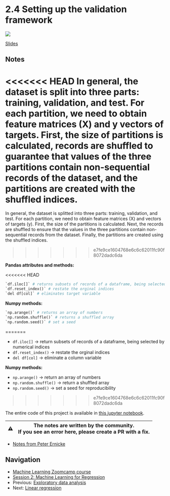 
# 2.4 Setting up the validation framework

<a href="https://www.youtube.com/watch?v=ck0IfiPaQi0&list=PL3MmuxUbc_hIhxl5Ji8t4O6lPAOpHaCLR&index=15"><img src="images/thumbnail-2-04.jpg"></a>

[Slides](https://www.slideshare.net/AlexeyGrigorev/ml-zoomcamp-2-slides)

## Notes

<<<<<<< HEAD
In general, the dataset is split into three parts: training, validation, and test. For each partition, we need to obtain feature matrices (X) and y vectors of targets. First, the size of partitions is calculated, records are shuffled to guarantee that values of the three partitions contain non-sequential records of the dataset, and the partitions are created with the shuffled indices.
=======
In general, the dataset is splitted into three parts: training, validation, and test. For each partition, we need to obtain feature matrices (X) and vectors of targets (y). First, the size of the partitions is calculated. Next, the records are shuffled to ensure that the values in the three partitions contain non-sequential records from the dataset. Finally, the partitions are created using the shuffled indices.
>>>>>>> e7fe9ce1604768e6c6c62011fc90f8072dadc6da

**Pandas attributes and methods:**

<<<<<<< HEAD
```python
`df.iloc[]` # returns subsets of records of a dataframe, being selected by numerical indices
`df.reset_index()` # restate the orginal indices
`del df[col]` # eliminates target variable
```

**Numpy methods:**

```python
`np.arange()` # returns an array of numbers
`np.random.shuffle()` # returns a shuffled array
`np.random.seed()` # set a seed
```
=======
* `df.iloc[]` -> return subsets of records of a dataframe, being selected by numerical indices
* `df.reset_index()` -> restate the orginal indices 
* `del df[col]` -> eliminate a column variable 

**Numpy methods:**

* `np.arange()` -> return an array of numbers 
* `np.random.shuffle()` -> return a shuffled array
* `np.random.seed()` -> set a seed for reproducibility
>>>>>>> e7fe9ce1604768e6c6c62011fc90f8072dadc6da

The entire code of this project is available in [this jupyter notebook](https://github.com/alexeygrigorev/mlbookcamp-code/blob/master/chapter-02-car-price/02-carprice.ipynb).

|⚠️|The notes are written by the community.<br>If you see an error here, please create a PR with a fix.|
|---|:-:|

* [Notes from Peter Ernicke](https://knowmledge.com/2023/09/19/ml-zoomcamp-2023-machine-learning-for-regression-part-3/)

## Navigation

* [Machine Learning Zoomcamp course](../)
* [Session 2: Machine Learning for Regression](./)
* Previous: [Exploratory data analysis](03-eda.md)
* Next: [Linear regression](05-linear-regression-simple.md)
